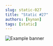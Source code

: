 ```yaml
---
slug: static-027
title: "Static #27"
authors: [kynan]
tags: [static]
---
```


![Example banner](/img/stories/static/027.PNG)

